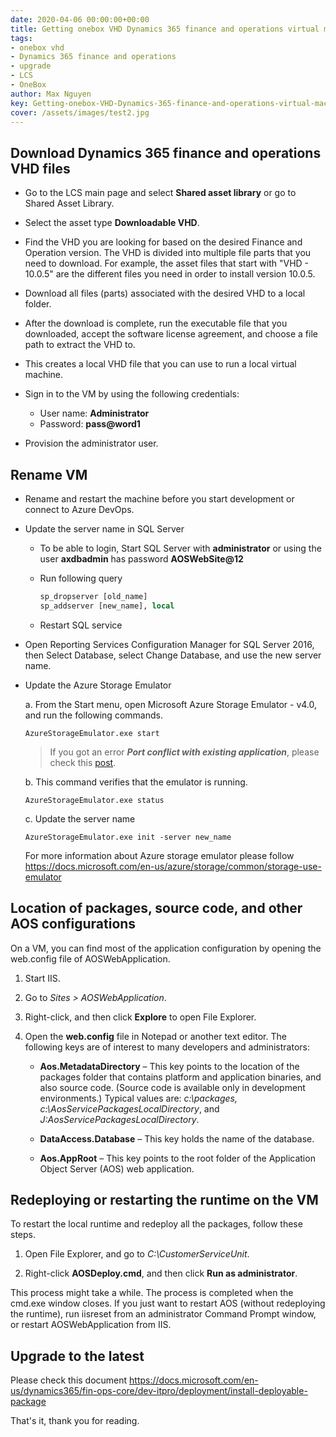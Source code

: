 ```yaml
---
date: 2020-04-06 00:00:00+00:00
title: Getting onebox VHD Dynamics 365 finance and operations virtual machine 
tags:
- onebox vhd
- Dynamics 365 finance and operations
- upgrade
- LCS 
- OneBox
author: Max Nguyen
key: Getting-onebox-VHD-Dynamics-365-finance-and-operations-virtual-machine
cover: /assets/images/test2.jpg
---
```


## Download Dynamics 365 finance and operations VHD files

* Go to the LCS main page and select **Shared asset library** or go to Shared Asset Library.

* Select the asset type **Downloadable VHD**.

* Find the VHD you are looking for based on the desired Finance and Operation version. The VHD is divided into multiple file parts that you need to download. For example, the asset files that start with "VHD - 10.0.5" are the different files you need in order to install version 10.0.5.

* Download all files (parts) associated with the desired VHD to a local folder.

* After the download is complete, run the executable file that you downloaded, accept the software license agreement, and choose a file path to extract the VHD to.

* This creates a local VHD file that you can use to run a local virtual machine.

* Sign in to the VM by using the following credentials:

  * User name: **Administrator**
  * Password: **pass@word1**

* Provision the administrator user.

## Rename VM

* Rename and restart the machine before you start development or connect to Azure DevOps.
* Update the server name in SQL Server

  * To be able to login, Start SQL Server with **administrator** or using the user **axdbadmin** has password **AOSWebSite@12**
  * Run following query

    ```sql
    sp_dropserver [old_name]
    sp_addserver [new_name], local
    ```

  * Restart SQL service

* Open Reporting Services Configuration Manager for SQL Server 2016, then Select Database, select Change Database, and use the new server name.
* Update the Azure Storage Emulator

    a. From the Start menu, open Microsoft Azure Storage Emulator - v4.0, and run the following commands.

    ```AzureStorageEmulator.exe start```

    > If you got an error **_Port conflict with existing application_**, please check this [post](https://nuxulu.com/2020/04/05/Azure-Storage-Emulator-Port-conflict-with-existing-application.html).

    b. This command verifies that the emulator is running.

    ```AzureStorageEmulator.exe status```

    c. Update the server name

    ```AzureStorageEmulator.exe init -server new_name```

    For more information about Azure storage emulator please follow <https://docs.microsoft.com/en-us/azure/storage/common/storage-use-emulator>

## Location of packages, source code, and other AOS configurations

On a VM, you can find most of the application configuration by opening the web.config file of AOSWebApplication.

1. Start IIS.

2. Go to _Sites > AOSWebApplication_.

3. Right-click, and then click **Explore** to open File Explorer.

4. Open the **web.config** file in Notepad or another text editor. The following keys are of interest to many developers and administrators:

    * **Aos.MetadataDirectory** – This key points to the location of the packages folder that contains platform and application binaries, and also source code. (Source code is available only in development environments.) Typical values are: _c:\packages, c:\AosServicePackagesLocalDirectory_, and _J:AosServicePackagesLocalDirectory_.

    * **DataAccess.Database** – This key holds the name of the database.

    * **Aos.AppRoot** – This key points to the root folder of the Application Object Server (AOS) web application.

## Redeploying or restarting the runtime on the VM

To restart the local runtime and redeploy all the packages, follow these steps.

1. Open File Explorer, and go to _C:\CustomerServiceUnit_.

2. Right-click **AOSDeploy.cmd**, and then click **Run as administrator**.

This process might take a while. The process is completed when the cmd.exe window closes. If you just want to restart AOS (without redeploying the runtime), run iisreset from an administrator Command Prompt window, or restart AOSWebApplication from IIS.

## Upgrade to the latest

Please check this document
<https://docs.microsoft.com/en-us/dynamics365/fin-ops-core/dev-itpro/deployment/install-deployable-package>

That's it, thank you for reading.
